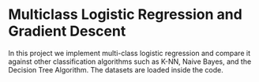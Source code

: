 # Multiclass Logistic Regression and Gradient Descent

In this project we implement multi-class logistic regression and compare it against other classification algorithms such as K-NN, Naive Bayes, and the Decision Tree Algorithm.
The datasets are loaded inside the code.